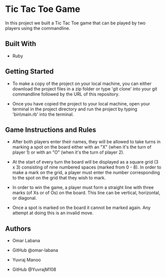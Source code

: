 # Tic Tac Toe Game

In this project we built a Tic Tac Toe game that can be played by two players using the commandline.

## Built With

- Ruby

## Getting Started

- To make a copy of the project on your local machine, you can either download the project files in a zip folder or type 'git clone' into your git commandline followed by the URL of this repository.

- Once you have copied the project to your local machine, open your terminal in the project directory and run the project by typing 'bin\main.rb' into the terminal.

## Game Instructions and Rules

- After both players enter their names, they will be allowed to take turns in marking a spot on the board either with an "X" (when it's the turn of player 1) or with an "O" (when it's the turn of player 2).

- At the start of every turn the board will be displayed as a square grid (3 x 3) consisting of nine numbered spaces (marked from 0 - 8). In order to make a mark on the grid, a player must enter the number corresponding to the spot on the grid that they wish to mark.

- In order to win the game, a player must form a straight line with three marks (of Xs or of Os) on the board. This line can be vertical, horizontal, or diagonal.

- Once a spot is marked on the board it cannot be marked again. Any attempt at doing this is an invalid move.

## Authors

- Omar Labana
- GitHub @omar-labana

- Yuvraj Manoo
- GitHub @YuvrajM108

